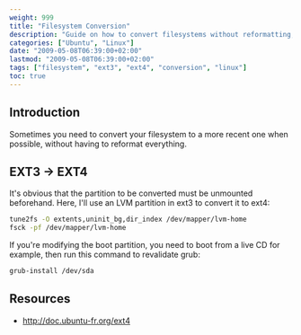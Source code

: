 ```yaml
---
weight: 999
title: "Filesystem Conversion"
description: "Guide on how to convert filesystems without reformatting, focusing on converting from ext3 to ext4."
categories: ["Ubuntu", "Linux"]
date: "2009-05-08T06:39:00+02:00"
lastmod: "2009-05-08T06:39:00+02:00"
tags: ["filesystem", "ext3", "ext4", "conversion", "linux"]
toc: true
---
```


## Introduction

Sometimes you need to convert your filesystem to a more recent one when possible, without having to reformat everything.

## EXT3 -> EXT4

It's obvious that the partition to be converted must be unmounted beforehand. Here, I'll use an LVM partition in ext3 to convert it to ext4:

```bash
tune2fs -O extents,uninit_bg,dir_index /dev/mapper/lvm-home
fsck -pf /dev/mapper/lvm-home
```

If you're modifying the boot partition, you need to boot from a live CD for example, then run this command to revalidate grub:

```bash
grub-install /dev/sda
```

## Resources
- http://doc.ubuntu-fr.org/ext4
